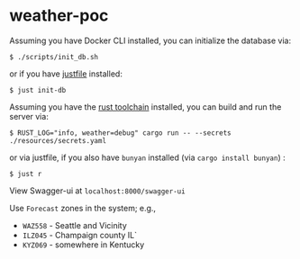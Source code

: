 # weather-poc


Assuming you have Docker CLI installed, you can initialize the database via:
```shell
$ ./scripts/init_db.sh
```

or if you have [justfile](https://just.systems/man/en/chapter_1.html) installed:
```shell
$ just init-db
```

Assuming you have the [rust toolchain](https://www.rust-lang.org/tools/install) installed, you can build and run the 
server via:

```shell
$ RUST_LOG="info, weather=debug" cargo run -- --secrets ./resources/secrets.yaml
```

or via justfile, if you also have `bunyan` installed (via `cargo install bunyan`) :

```shell
$ just r
```

View Swagger-ui at `localhost:8000/swagger-ui`

Use `Forecast` zones in the system; e.g., 
- `WAZ558` - Seattle and Vicinity
- `ILZ045` - Champaign county IL`
- `KYZ069` - somewhere in Kentucky